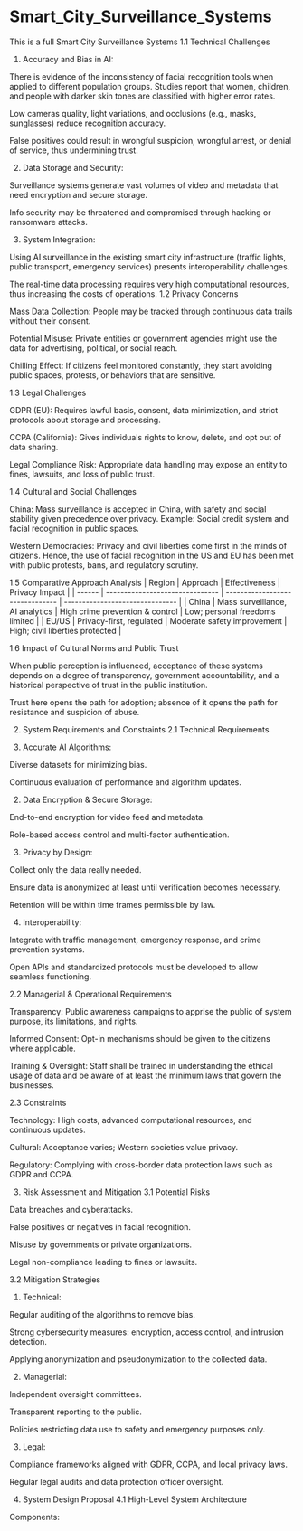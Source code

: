 # Smart_City_Surveillance_Systems
This is a full Smart City Surveillance Systems 
1.1 Technical Challenges

1. Accuracy and Bias in AI:

There is evidence of the inconsistency of facial recognition tools when applied to different population groups. Studies report that women, children, and people with darker skin tones are classified with higher error rates.

Low cameras quality, light variations, and occlusions (e.g., masks, sunglasses) reduce recognition accuracy.

False positives could result in wrongful suspicion, wrongful arrest, or denial of service, thus undermining trust.

2. Data Storage and Security:

Surveillance systems generate vast volumes of video and metadata that need encryption and secure storage.

Info security may be threatened and compromised through hacking or ransomware attacks.

3. System Integration:

Using AI surveillance in the existing smart city infrastructure (traffic lights, public transport, emergency services) presents interoperability challenges.

The real-time data processing requires very high computational resources, thus increasing the costs of operations.
1.2 Privacy Concerns

Mass Data Collection: People may be tracked through continuous data trails without their consent.

Potential Misuse: Private entities or government agencies might use the data for advertising, political, or social reach.

Chilling Effect: If citizens feel monitored constantly, they start avoiding public spaces, protests, or behaviors that are sensitive.

1.3 Legal Challenges

GDPR (EU): Requires lawful basis, consent, data minimization, and strict protocols about storage and processing.

CCPA (California): Gives individuals rights to know, delete, and opt out of data sharing.

Legal Compliance Risk: Appropriate data handling may expose an entity to fines, lawsuits, and loss of public trust.

1.4 Cultural and Social Challenges

China: Mass surveillance is accepted in China, with safety and social stability given precedence over privacy. Example: Social credit system and facial recognition in public spaces.

Western Democracies: Privacy and civil liberties come first in the minds of citizens. Hence, the use of facial recognition in the US and EU has been met with public protests, bans, and regulatory scrutiny. 

1.5 Comparative Approach Analysis
| Region | Approach                        | Effectiveness                   | Privacy Impact                  |
| ------ | ------------------------------- | ------------------------------- | ------------------------------- |
| China  | Mass surveillance, AI analytics | High crime prevention & control | Low; personal freedoms limited  |
| EU/US  | Privacy-first, regulated        | Moderate safety improvement     | High; civil liberties protected |

1.6 Impact of Cultural Norms and Public Trust

When public perception is influenced, acceptance of these systems depends on a degree of transparency, government accountability, and a historical perspective of trust in the public institution.

Trust here opens the path for adoption; absence of it opens the path for resistance and suspicion of abuse.


2. System Requirements and Constraints
2.1 Technical Requirements

1. Accurate AI Algorithms:

Diverse datasets for minimizing bias.

Continuous evaluation of performance and algorithm updates.

2. Data Encryption & Secure Storage:

End-to-end encryption for video feed and metadata.

Role-based access control and multi-factor authentication.

3. Privacy by Design:

Collect only the data really needed.

Ensure data is anonymized at least until verification becomes necessary.

Retention will be within time frames permissible by law.

4. Interoperability:

Integrate with traffic management, emergency response, and crime prevention systems.

Open APIs and standardized protocols must be developed to allow seamless functioning.

2.2 Managerial & Operational Requirements

Transparency: Public awareness campaigns to apprise the public of system purpose, its limitations, and rights.

Informed Consent: Opt-in mechanisms should be given to the citizens where applicable.

Training & Oversight: Staff shall be trained in understanding the ethical usage of data and be aware of at least the minimum laws that govern the businesses.

2.3 Constraints

Technology: High costs, advanced computational resources, and continuous updates.

Cultural: Acceptance varies; Western societies value privacy.

Regulatory: Complying with cross-border data protection laws such as GDPR and CCPA.


3. Risk Assessment and Mitigation
3.1 Potential Risks

Data breaches and cyberattacks.

False positives or negatives in facial recognition.

Misuse by governments or private organizations.

Legal non-compliance leading to fines or lawsuits.

3.2 Mitigation Strategies

1. Technical:

Regular auditing of the algorithms to remove bias.

Strong cybersecurity measures: encryption, access control, and intrusion detection.

Applying anonymization and pseudonymization to the collected data.

2. Managerial:

Independent oversight committees.

Transparent reporting to the public.

Policies restricting data use to safety and emergency purposes only.

3. Legal:

Compliance frameworks aligned with GDPR, CCPA, and local privacy laws.

Regular legal audits and data protection officer oversight.


4. System Design Proposal
4.1 High-Level System Architecture

Components:
